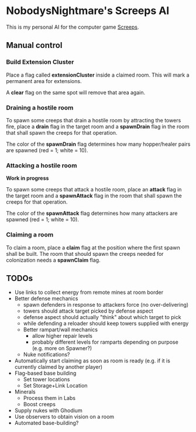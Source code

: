 # NobodysNightmare's Screeps AI

This is my personal AI for the computer game [Screeps](https://screeps.com).

## Manual control

### Build Extension Cluster

Place a flag called **extensionCluster** inside a claimed room.
This will mark a permanent area for extensions.

A **clear** flag on the same spot will remove that area again.

### Draining a hostile room

To spawn some creeps that drain a hostile room by attracting the towers
fire, place a **drain** flag in the target room and a **spawnDrain** flag
in the room that shall spawn the creeps for that operation.

The color of the **spawnDrain** flag determines how many hopper/healer
pairs are spawned (red = 1; white = 10).

### Attacking a hostile room

**Work in progress**

To spawn some creeps that attack a hostile room, place an **attack** flag in the target room and a **spawnAttack** flag
in the room that shall spawn the creeps for that operation.

The color of the **spawnAttack** flag determines how many attackers are spawned (red = 1; white = 10).

### Claiming a room

To claim a room, place a **claim** flag at the position where the first spawn shall be built.
The room that should spawn the creeps needed for colonization needs a **spawnClaim** flag.

## TODOs

* Use links to collect energy from remote mines at room border
* Better defense mechanics
    * spawn defenders in response to attackers force (no over-delivering)
    * towers should attack target picked by defense aspect
    * defense aspect should actually "think" about which target to pick
    * while defending a reloader should keep towers supplied with energy
    * Better rampart/wall mechanics
        * allow higher repair levels
        * probably different levels for ramparts depending on purpose (e.g. more on Spawner?)
    * Nuke notifications?
* Automatically start claiming as soon as room is ready (e.g. if it is currently claimed by another player)
* Flag-based base building
    * Set tower locations
    * Set Storage+Link Location
* Minerals
    * Process them in Labs
    * Boost creeps
* Supply nukes with Ghodium
* Use observers to obtain vision on a room
* Automated base-building?
